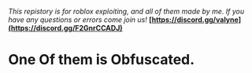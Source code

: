 _This repistory is for roblox exploiting, and all of them made by me._
_If you have any questions or errors come join us!_ **[https://discord.gg/valyne](https://discord.gg/F2GnrCCADJ)**
# One Of them is Obfuscated.
